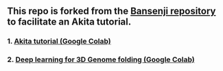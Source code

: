 ##  This repo is forked from the [Bansenji repository](https://github.com/calico/basenji) to facilitate an Akita tutorial.

### 1. [Akita tutorial (Google Colab)](https://colab.research.google.com/drive/1UiMBTNQOiLJpYyIbXty-p5qbNWqno6Fn?usp=sharing)
### 2. [Deep learning for 3D Genome folding (Google Colab)](https://colab.research.google.com/drive/1gwvLZnt8o5_XlhJGLksx36QKY5y7zy8O?usp=sharing)